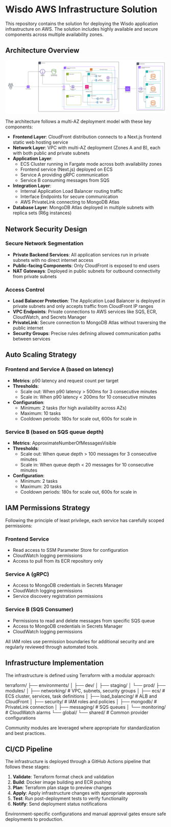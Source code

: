# Wisdo AWS Infrastructure Solution

This repository contains the solution for deploying the Wisdo application infrastructure on AWS. The solution includes highly available and secure components across multiple availability zones.

## Architecture Overview

![Architecture Diagram](https://github.com/BhagyaAmarasinghe/wisdo-devops-test/blob/main/architecture-diagram.png)

The architecture follows a multi-AZ deployment model with these key components:

- **Frontend Layer**: CloudFront distribution connects to a Next.js frontend static web hosting service
- **Network Layer**: VPC with multi-AZ deployment (Zones A and B), each with both public and private subnets
- **Application Layer**: 
  - ECS Cluster running in Fargate mode across both availability zones
  - Frontend service (Next.js) deployed on ECS
  - Service A providing gRPC communication
  - Service B consuming messages from SQS
- **Integration Layer**: 
  - Internal Application Load Balancer routing traffic
  - Interface Endpoints for secure communication
  - AWS PrivateLink connecting to MongoDB Atlas
- **Database Layer**: MongoDB Atlas deployed in multiple subnets with replica sets (R6g instances)

## Network Security Design

### Secure Network Segmentation

- **Private Backend Services**: All application services run in private subnets with no direct internet access
- **Public-facing Components**: Only CloudFront is exposed to end users
- **NAT Gateways**: Deployed in public subnets for outbound connectivity from private subnets

### Access Control
- **Load Balancer Protection**: The Application Load Balancer is deployed in private subnets and only accepts traffic from CloudFront IP ranges
- **VPC Endpoints**: Private connections to AWS services like SQS, ECR, CloudWatch, and Secrets Manager
- **PrivateLink**: Secure connection to MongoDB Atlas without traversing the public internet
- **Security Groups**: Precise rules defining allowed communication paths between services

## Auto Scaling Strategy

### Frontend and Service A (based on latency)
- **Metrics**: p90 latency and request count per target
- **Thresholds**:
  - Scale out: When p90 latency > 500ms for 3 consecutive minutes
  - Scale in: When p90 latency < 200ms for 10 consecutive minutes
- **Configuration**:
  - Minimum: 2 tasks (for high availability across AZs)
  - Maximum: 10 tasks
  - Cooldown periods: 180s for scale out, 600s for scale in

### Service B (based on SQS queue depth)
- **Metrics**: ApproximateNumberOfMessagesVisible
- **Thresholds**:
  - Scale out: When queue depth > 100 messages for 3 consecutive minutes
  - Scale in: When queue depth < 20 messages for 10 consecutive minutes
- **Configuration**:
  - Minimum: 2 tasks
  - Maximum: 20 tasks
  - Cooldown periods: 180s for scale out, 600s for scale in

## IAM Permissions Strategy

Following the principle of least privilege, each service has carefully scoped permissions:

### Frontend Service
- Read access to SSM Parameter Store for configuration
- CloudWatch logging permissions
- Access to pull from its ECR repository only

### Service A (gRPC)
- Access to MongoDB credentials in Secrets Manager
- CloudWatch logging permissions
- Service discovery registration permissions

### Service B (SQS Consumer)
- Permissions to read and delete messages from specific SQS queue
- Access to MongoDB credentials in Secrets Manager
- CloudWatch logging permissions

All IAM roles use permission boundaries for additional security and are regularly reviewed through automated tools.

## Infrastructure Implementation

The infrastructure is defined using Terraform with a modular approach:

terraform/
├── environments/
│   ├── dev/
│   ├── staging/
│   └── prod/
├── modules/
│   ├── networking/    # VPC, subnets, security groups
│   ├── ecs/           # ECS cluster, services, task definitions
│   ├── load_balancing/ # ALB and CloudFront
│   ├── security/      # IAM roles and policies
│   ├── mongodb/       # PrivateLink connection
│   ├── messaging/     # SQS queues
│   └── monitoring/    # CloudWatch alarms
└── global/
└── shared/        # Common provider configurations


Community modules are leveraged where appropriate for standardization and best practices.

## CI/CD Pipeline

The infrastructure is deployed through a GitHub Actions pipeline that follows these stages:

1. **Validate**: Terraform format check and validation
2. **Build**: Docker image building and ECR pushing
3. **Plan**: Terraform plan stage to preview changes
4. **Apply**: Apply infrastructure changes with appropriate approvals
5. **Test**: Run post-deployment tests to verify functionality
6. **Notify**: Send deployment status notifications

Environment-specific configurations and manual approval gates ensure safe deployments to production.